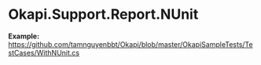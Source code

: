 # Okapi.Support.Report.NUnit
**Example:** https://github.com/tamnguyenbbt/Okapi/blob/master/OkapiSampleTests/TestCases/WithNUnit.cs
